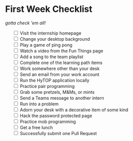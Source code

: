 # First Week Checklist
_gotta check 'em all!_

<ul style="list-style-type: none">
  <input type="checkbox" id="item1"> Visit the internship homepage<br>
  <input type="checkbox" id="item2"> Change your desktop background<br>
  <input type="checkbox" id="item3"> Play a game of ping pong<br>
  <input type="checkbox" id="item4"> Watch a video from the Fun Things page<br>
  <input type="checkbox" id="item5"> Add a song to the team playlist<br>
  <input type="checkbox" id="item6"> Complete one of the learning path items<br>
  <input type="checkbox" id="item7"> Work somewhere other than your desk<br>
  <input type="checkbox" id="item8"> Send an email from your work account<br>
  <input type="checkbox" id="item9"> Run the HyTOP application locally<br>
  <input type="checkbox" id="item10"> Practice pair programming<br>
  <input type="checkbox" id="item12"> Grab some pretzels, M&Ms, or mints<br>
  <input type="checkbox" id="item13"> Send a Teams message to another intern<br>
  <input type="checkbox" id="item14"> Run into a problem<br>
  <input type="checkbox" id="item15"> Adorn your desk with a decorative item of some kind<br>
  <input type="checkbox" id="item16"> Hack the password protected page<br>
  <input type="checkbox" id="item17"> Practice mob programming<br>
  <input type="checkbox" id="item18"> Get a free lunch<br>
  <input type="checkbox" id="item19"> Successfully submit one Pull Request<br>
</ul>

<script>
  // store checked boxes
  document.querySelectorAll("input").forEach(inputElement => {
    const elementId = `${inputElement.id}`;

    inputElement.checked = localStorage.getItem(elementId) === 'checked';
    inputElement.onchange = e => {
      if (e.target.checked) {
        localStorage.setItem(elementId, 'checked');
      } else {
          localStorage.setItem(elementId, 'not-checked');
      }
    };
  });
</script>
